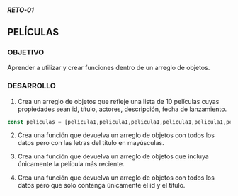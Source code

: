 ##### RETO-01
## PELÍCULAS

### OBJETIVO
Aprender a utilizar y crear funciones dentro de un arreglo de objetos. 

### DESARROLLO
1. Crea un arreglo de objetos que refleje una lista de 10 películas cuyas propiedades sean id, título, actores, descripción, fecha de lanzamiento. 

```javascript
const peliculas = [pelicula1,pelicula1,pelicula1,pelicula1,pelicula1,pelicula1,pelicula1,pelicula1,]  
```
2. Crea una función que devuelva un arreglo de objetos con todos los datos pero con las letras del título en mayúsculas.

3. Crea una función que devuelva un arreglo de objetos que incluya únicamente la película más reciente.

4. Crea una función que devuelva un arreglo de objetos con todos los datos pero que sólo contenga únicamente el id y el título.

